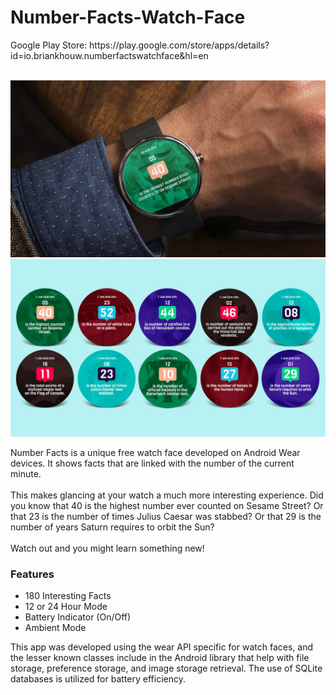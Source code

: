 # Number-Facts-Watch-Face

<p>Google Play Store: https://play.google.com/store/apps/details?id=io.briankhouw.numberfactswatchface&hl=en</p>
<br>
<img src="https://raw.githubusercontent.com/tjosan007/Number-Facts-Watch-Face/master/GP_02.jpg" width="650px"><br>
<img src="https://raw.githubusercontent.com/tjosan007/Number-Facts-Watch-Face/master/GP_03.jpg "width="650px">

Number Facts is a unique free watch face developed on Android Wear devices. It shows facts that are linked with the number of the current minute.<br><br> This makes glancing at your watch a much more interesting experience. Did you know that 40 is the highest number ever counted on Sesame Street? Or that 23 is the number of times Julius Caesar was stabbed? Or that 29 is the number of years Saturn requires to orbit the Sun?<br><br>Watch out and you might learn something new!

<h3>Features</h3>
<ul>
  <li>180 Interesting Facts</li>
  <li>12 or 24 Hour Mode</li>
  <li>Battery Indicator (On/Off)</li>
  <li>Ambient Mode</li>
</ul>

This app was developed using the wear API specific for watch faces, and the lesser known classes include in the Android library that help with file storage, preference storage, and image storage retrieval. The use of SQLite databases is utilized for battery efficiency.


